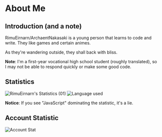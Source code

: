 # About Me

## Introduction (and a note)

RimuEirnarn/ArchaentNakasaki is a young person that learns to code and write. They like games and certain animes.

As they're wandering outside, they shall back with bliss.

**Note**: I'm a first-year vocational high school student (roughly translated), so I may not be able to respond quickly or make some good code.

## Statistics

<div align="left">
  <img src="https://github-readme-stats-rimueirnarn.vercel.app/api?username=RimuEirnarn&show_icons=true&theme=tokyonight&count_private=true" alt="RimuEirnarn's Statistics (01)"/>
  <img src="https://github-readme-stats-rimueirnarn.vercel.app/api/top-langs/?username=RimuEirnarn&layout=compact&theme=tokyonight&langs_count=6" alt="Language used"/>
</div>

**Notice**: If you see "JavaScript" dominating the statistic, it's a lie.

## Account Statistic

![Account Stat](https://metrics.lecoq.io/RimuEirnarn?template=classic&config.timezone=Asia%2FJakarta)

<!---
RimuEirnarn/RimuEirnarn is a ✨ special ✨ repository because its `README.md` (this file) appears on your GitHub profile.
You can click the Preview link to take a look at your changes.
--->
